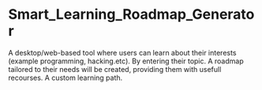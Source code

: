 # Smart_Learning_Roadmap_Generator

A desktop/web-based tool where users can learn about their interests (example programming, hacking.etc). By entering their topic. A roadmap tailored to their needs will be created, providing them with usefull recourses. A custom learning path.
